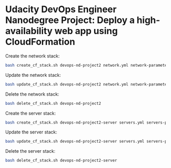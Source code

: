# Udacity DevOps Engineer Nanodegree Project: Deploy a high-availability web app using CloudFormation

Create the network stack:
```bash
bash create_cf_stack.sh devops-nd-project2 network.yml network-parameters.json
```

Update the network stack:
```bash
bash update_cf_stack.sh devops-nd-project2 network.yml network-parameters.json
```

Delete the network stack:
```bash
bash delete_cf_stack.sh devops-nd-project2
```

Create the server stack:
```bash
bash create_cf_stack.sh devops-nd-project2-server servers.yml servers-parameters.json 
```

Update the server stack:
```bash
bash update_cf_stack.sh devops-nd-project2-server servers.yml servers-parameters.json
```

Delete the server stack:
```bash
bash delete_cf_stack.sh devops-nd-project2-server
```
